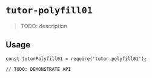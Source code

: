 # `tutor-polyfill01`

> TODO: description

## Usage

```
const tutorPolyfill01 = require('tutor-polyfill01');

// TODO: DEMONSTRATE API
```

